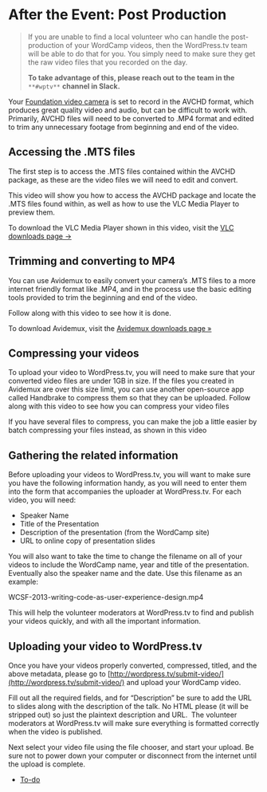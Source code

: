 # After the Event: Post Production

> If you are unable to find a local volunteer who can handle the post-production of your WordCamp videos, then the WordPress.tv team will be able to do that for you. You simply need to make sure they get the raw video files that you recorded on the day.
> 
> **To take advantage of this, please reach out to the team in the** `**#wptv**` **channel in Slack.**

Your [Foundation video camera](https://make.wordpress.org/community/handbook/wordcamp-organizer-handbook/video/foundation-camera-kit-list/) is set to record in the AVCHD format, which produces great quality video and audio, but can be difficult to work with. Primarily, AVCHD files will need to be converted to .MP4 format and edited to trim any unnecessary footage from beginning and end of the video.

## Accessing the .MTS files

The first step is to access the .MTS files contained within the AVCHD package, as these are the video files we will need to edit and convert.

This video will show you how to access the AVCHD package and locate the .MTS files found within, as well as how to use the VLC Media Player to preview them.

To download the VLC Media Player shown in this video, visit the [VLC downloads page →](http://www.videolan.org/vlc/#download)

## Trimming and converting to MP4

You can use Avidemux to easily convert your camera’s .MTS files to a more internet friendly format like .MP4, and in the process use the basic editing tools provided to trim the beginning and end of the video.

Follow along with this video to see how it is done.

To download Avidemux, visit the [Avidemux downloads page »](http://fixounet.free.fr/avidemux/download.html)

## Compressing your videos

To upload your video to WordPress.tv, you will need to make sure that your converted video files are under 1GB in size. If the files you created in Avidemux are over this size limit, you can use another open-source app called Handbrake to compress them so that they can be uploaded. Follow along with this video to see how you can compress your video files

If you have several files to compress, you can make the job a little easier by batch compressing your files instead, as shown in this video

## Gathering the related information

Before uploading your videos to WordPress.tv, you will want to make sure you have the following information handy, as you will need to enter them into the form that accompanies the uploader at WordPress.tv. For each video, you will need:

*   Speaker Name
*   Title of the Presentation
*   Description of the presentation (from the WordCamp site)
*   URL to online copy of presentation slides

You will also want to take the time to change the filename on all of your videos to include the WordCamp name, year and title of the presentation. Eventually also the speaker name and the date. Use this filename as an example:

WCSF-2013-writing-code-as-user-experience-design.mp4

This will help the volunteer moderators at WordPress.tv to find and publish your videos quickly, and with all the important information.

## Uploading your video to WordPress.tv

Once you have your videos properly converted, compressed, titled, and the above metadata, please go to [http://wordpress.tv/submit-video/](http://wordpress.tv/submit-video/) and upload your WordCamp video.

Fill out all the required fields, and for “Description” be sure to add the URL to slides along with the description of the talk. No HTML please (it will be stripped out) so just the plaintext description and URL.  The volunteer moderators at WordPress.tv will make sure everything is formatted correctly when the video is published.

Next select your video file using the file chooser, and start your upload. Be sure not to power down your computer or disconnect from the internet until the upload is complete.

*   [To-do](# "To-do")